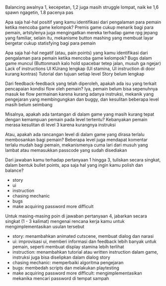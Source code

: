Balancing awalnya 1, kecepetan, 1,2 juga masih struggle lompat, naik ke 1,6 spawn ngagetin, 1.8 pacenya pas

Apa saja hal-hal positif yang kamu identifikasi dari pengalaman para pemain ketika mencoba game kelompok?
Premis game cukup menarik bagi para pemain, artstylenya juga mengingatkan mereka terhadap game rpg jepang yang familiar, selain itu, mekanisme button mashing yang membuat layar bergetar cukup statisfying bagi para pemain

Apa saja hal-hal negatif (atau, pain points) yang kamu identifikasi dari pengalaman para pemain ketika mencoba game kelompok?
Bugs dalam game muncul (Buttonmash kalo hold spacebar tetep jalan, musuh ga ngejar)
Lack of instructions
UI KUrang lengkap (UI stamina, UI instruction di door kurang kontras)
Tutorial dan tujuan setiap level
Story belum lengkap

Dari feedback-feedback yang telah diperoleh, apakah ada isu yang terkait pencapaian kondisi flow oleh pemain?
Iya, pemain belum bisa sepenuhnya masuk ke flow permainan karena kurang adanya instruksi, mekanik yang pengejaran yang membingungkan dan buggy, dan kesulitan beberapa level masih belum seimbang

Misalnya, apakah ada tantangan di dalam game yang masih kurang tepat dengan kemampuan pemain pada level tertentu?
Kebanyakan pemain merasa kesulitan di level 3 karena kurangnya instruksi

Atau, apakah ada rancangan level di dalam game yang dirasa terlalu membosankan bagi pemain?
Beberapa level juga mendapat komentar terlalu mudah bagi pemain, mekanismenya cuma lari dari musuh yang lambat atau memasukkan passcode yang sudah disediakan

Dari jawaban kamu terhadap pertanyaan 1 hingga 3, tuliskan secara singkat, dalam bentuk bullet points, apa saja hal yang ingin kamu polish dan balance?
- story
- ui
- instruction
- chasing mechanic
- bugs
- make acquiring password more difficult

Untuk masing-masing poin di jawaban pertanyaan 4, jabarkan secara singkat (1 - 3 kalimat) mengenai rencana kerja kamu untuk mengimplementasikan usulan tersebut

- story: menambahkan animated cutscene, membuat dialog dan narasi
- ui: improvisasi ui, memberi informasi dan feedback lebih banyak untuk pemain, seperti membuat display stamina lebih terlihat
- instruction: menambahkan tutorial atau written instruction dalam game, instruksi juga bisa diselipkan dalam dialog story
- chasing mechanic: memperbaiki algoritma pengejaran
- bugs: membedah scripts dan melakukan playtesting
- make acquiring password more difficult: mengimplementasikan mekanika mencari password di tempat sampah